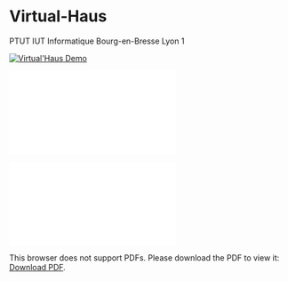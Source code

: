 # Virtual-Haus
PTUT IUT Informatique Bourg-en-Bresse Lyon 1

[![Virtual'Haus Demo](https://img.youtube.com/vi/Gz3Orv7AWSI/0.jpg)](https://www.youtube.com/watch?v=Gz3Orv7AWSI)

[![Article VRST](/../master/Collaborative_MR.pdf)](/../master/Collaborative_MR.pdf)

<object data="/../master/Collaborative_MR.pdf" type="application/pdf" width="700px" height="700px">
    <embed src="/../master/Collaborative_MR.pdf">
        <p>This browser does not support PDFs. Please download the PDF to view it: <a href="/../master/Collaborative_MR.pdf">Download PDF</a>.</p>
    </embed>
</object>
